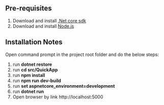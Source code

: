 ## Pre-requisites
1. Download and install [.Net core sdk](https://www.microsoft.com/net/core#windows)
2. Download and install [Node.js](https://nodejs.org/en/)
## Installation Notes
Open command prompt in the project root folder and do the below steps:
1. run **dotnet restore**
2. run **cd src/QuickApp**
3. run **npm install**
4. run **npm run dev-build**
5. run **set aspnetcore_environment=development**
6. run **dotnet run**
7. Open browser by link http://localhost:5000
